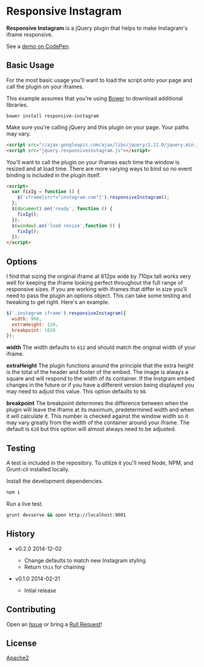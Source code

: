 Responsive Instagram
====================

**Responsive Instagram** is a jQuery plugin that helps to make Instagram's iframe responsive.

See a [demo on CodePen](http://codepen.io/ryanburnette/details/nCtFm/).

Basic Usage
-----------

For the most basic usage you'll want to load the script onto your page and
call the plugin on your iframes.

This example assumes that you're using [Bower](http://bower.io) to download additional libraries.

```
bower install responsive-instagram
```

Make sure you're calling jQuery and this plugin on your page. Your paths may vary.

```html
<script src="//ajax.googleapis.com/ajax/libs/jquery/1.11.0/jquery.min.js"></script>
<script src="jquery.responsiveinstagram.js"></script>
```

You'll want to call the plugin on your iframes each time the window is resized and at load
time. There are more varying ways to bind so no event binding is included in the plugin itself.

```html
<script>
  var fixIg = function () {
    $('iframe[src*="instagram.com"]').responsiveInstagram();
  };
  $(document).on('ready', function () {
    fixIg();
  });
  $(window).on('load resize',function () {
    fixIg();
  });
</script>
```

Options
-------

I find that sizing the original iframe at 612px wide by 710px tall works very well for keeping
the iframe looking perfect throughout the full range of responsive sizes. If you are working
with iframes that differ in size you'll need to pass the plugin an options object. This can take
some testing and tweaking to get right. Here's an example.

```javascript
$('.instagram iframe').responsiveInstagram({
  width: 960,
  extraHeight: 120,
  breakpoint: 1020
});
```

**width**
The width defaults to `612` and should match the original width of your iframe.

**extraHeight**
The plugin functions around the principle that the extra height is the total of the header and footer
of the embed. The image is always a square and will respond to the width of its container. If the Instgram
embed changes in the future or if you have a different version being displayed you may need to adjust this
value. This option defaults to `98`.

**breakpoint**
The breakpoint determines the difference between when the plugin will leave the iframe at its maximum,
predetermined width and when it will calculate it. This number is checked against the window width so it may
vary greatly from the width of the container around your iframe. The default is `620` but this option will
almost always need to be adjusted.

Testing
-------

A test is included in the repository. To utilize it you'll need Node, NPM, and Grunt-cli installed locally.

Install the development dependencies.

```bash
npm i
```

Run a live test.

```bash
grunt devserve && open http://localhost:9001
```

## History

* v0.2.0 2014-12-02
  * Change defaults to match new Instagram styling
  * Return `this` for chaining

* v0.1.0 2014-02-21
  * Intial release

## Contributing

Open an [Issue](https://github.com/ryanburnette/responsive-instagram/issues) or bring a [Rull Request](https://github.com/ryanburnette/responsive-instagram/pulls)!

License
-------

[Apache2](https://github.com/ryanburnette/responsive-instagram/blob/master/LICENSE)